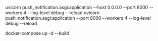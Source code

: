 uvicorn push_notification.asgi:application --host 0.0.0.0 --port 8000 --workers 4 --log-level debug --reload
uvicorn push_notification.asgi:application --port 8000 --workers 4 --log-level debug --reload

docker-compose up -d --build
